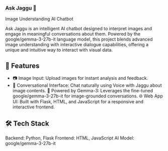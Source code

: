 ### Ask Jaggu 🐒
Image Understanding AI Chatbot

Ask Jaggu is an intelligent AI chatbot designed to interpret images and engage in meaningful conversations about them. Powered by the google/gemma-3-27b-it language model, this project blends advanced image understanding with interactive dialogue capabilities, offering a unique and intuitive way to interact with visual data.

## 🚀 Features
- 📷 Image Input: Upload images for instant analysis and feedback.
- 💬 Conversational Interface: Chat naturally using Voice with Jaggu about image contents.
🧠 Powered by Gemma-3: Leverages the fine-tuned google/gemma-3-27b-it for image-grounded conversations.
🌐 Web App UI: Built with Flask, HTML, and JavaScript for a responsive and interactive frontend.

## 🛠️ Tech Stack
Backend: Python, Flask
Frontend: HTML, JavaScript
AI Model: google/gemma-3-27b-it
